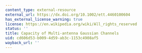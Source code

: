 ```yaml
---
content_type: external-resource
external_url: https://dx.doi.org/10.1002/ett.4460100604
has_external_license_warning: true
license: https://en.wikipedia.org/wiki/All_rights_reserved
status: ''
title: Capacity of Multi-antenna Gaussian Channels
uid: cd606d53-b009-4d59-ab3c-1153c4908af5
wayback_url: ''
---
```

